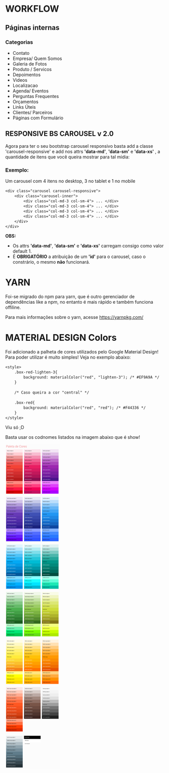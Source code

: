 # WORKFLOW

## Páginas internas
### Categorias
- Contato
- Empresa/ Quem Somos
- Galeria de Fotos
- Produto / Servicos
- Depoimentos
- Videos
- Localizacao
- Agenda/ Eventos
- Perguntas Frequentes
- Orçamentos
- Links Úteis
- Clientes/ Parceiros
- Páginas com Formulário


## RESPONSIVE BS CAROUSEL v 2.0

Agora para ter o seu bootstrap carousel responsivo basta add a classe 'carousel-responsive' e add nos attrs **'data-md'**, **'data-sm'** e **'data-xs'** , a quantidade de itens que você queira mostrar para tal midia:

### Exemplo:

Um carousel com  4 itens no desktop, 3 no tablet e 1 no mobile

```
<div class="carousel carousel-responsive">
	<div class="carousel-inner">
		<div class="col-md-3 col-sm-4"> ... </div>
		<div class="col-md-3 col-sm-4"> ... </div>
		<div class="col-md-3 col-sm-4"> ... </div>
		<div class="col-md-3 col-sm-4"> ... </div>
	</div>
</div>
```

**OBS:**
- Os attrs **'data-md'**, **'data-sm'** e **'data-xs'** carregam consigo como valor default 1.
- É **OBRIGATÓRIO** a atribuição de um **'id'** para o carousel, caso o constrário, o mesmo **não** funcionará.

# YARN

Foi-se migrado do npm para yarn, que é outro gerenciador de dependências like a npm, no entanto é mais rápido e também funciona offiline.

Para mais informações sobre o yarn, acesse https://yarnpkg.com/

# MATERIAL DESIGN Colors

Foi adicionado a palheta de cores utilizados pelo Google Material Design!
Para poder utilizar é muito simples! Veja no exemplo abaixo:

```
<style>
	.box-red-lighten-3{
		background: materialColor("red", "lighten-3"); /* #EF9A9A */
	}

	/* Caso queira a cor "central" */

	.box-red{
		background: materialColor("red", "red"); /* #F44336 */
	}
</style>
```

Viu só ;D

Basta usar os codnomes listados na imagem abaixo que é show!

![Palheta de cores](palheta-de-cores.png)